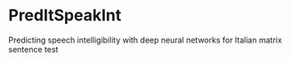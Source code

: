 # PredItSpeakInt
Predicting speech intelligibility with deep neural networks for Italian matrix sentence test

